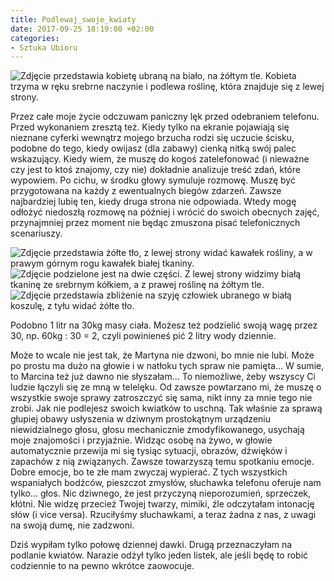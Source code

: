 ```yaml
---
title: Podlewaj_swoje_kwiaty
date: 2017-09-25 18:19:00 +02:00
categories:
- Sztuka Ubioru
---
```


![Zdjęcie przedstawia kobietę ubraną na biało, na żółtym tle. Kobieta trzyma w ręku srebrne naczynie i podlewa roślinę, która znajduje się z lewej strony.](https://assets2.ello.co/uploads/asset/attachment/6273381/ello-optimized-aaf18cbf.jpg)

Przez całe moje życie odczuwam paniczny lęk przed odebraniem telefonu. Przed wykonaniem zresztą też. Kiedy tylko na ekranie pojawiają się nieznane cyferki wewnątrz mojego brzucha rodzi się uczucie ścisku, podobne do tego, kiedy owijasz (dla zabawy) cienką nitką swój palec wskazujący. Kiedy wiem, że muszę do kogoś zatelefonować (i nieważne czy jest to ktoś znajomy, czy nie) dokładnie analizuje treść zdań, które wypowiem. Po cichu, w środku głowy symuluje rozmowę. Muszę być przygotowana na każdy z ewentualnych biegów zdarzeń. Zawsze najbardziej lubię ten, kiedy druga strona nie odpowiada. Wtedy mogę odłożyć niedoszłą rozmowę na później i  wrócić do swoich obecnych zajęć, przynajmniej przez moment nie będąc zmuszona pisać telefonicznych scenariuszy.

![Zdjęcie przedstawia żółte tło, z lewej strony widać kawałek rośliny, a w prawym górnym rogu kawałek białej tkaniny.](https://assets1.ello.co/uploads/asset/attachment/6273369/ello-optimized-81fb1e90.jpg)
![Zdjęcie podzielone jest na dwie części. Z lewej strony widzimy białą tkaninę ze srebrnym kółkiem, a z prawej roślinę na żółtym tle.](https://assets1.ello.co/uploads/asset/attachment/6273371/ello-optimized-12671c19.jpg)
![Zdjęcie przedstawia zbliżenie na szyję człowiek ubranego w białą koszulę, z tyłu widać żółte tło.](https://assets2.ello.co/uploads/asset/attachment/6273367/ello-optimized-ecc7f386.jpg)

<olela-narrative>
Podobno 1 litr na 30kg masy ciała. Możesz też podzielić swoją wagę przez 30, np. 60kg : 30 = 2, czyli powinieneś pić 2 litry wody dziennie.
</olela-narrative>

Może to wcale nie jest tak, że Martyna nie dzwoni, bo mnie nie lubi. Może po prostu ma dużo na głowie i w natłoku tych spraw nie pamięta… W sumie, to Marcina też już dawno nie słyszałam… To niemożliwe, żeby wszyscy Ci ludzie łączyli się ze mną w telelęku. Od zawsze powtarzano mi, że muszę o wszystkie swoje sprawy zatroszczyć się sama, nikt inny za mnie tego nie zrobi. Jak nie podlejesz swoich kwiatków to uschną. Tak właśnie za sprawą głupiej obawy usłyszenia w dziwnym prostokątnym urządzeniu niewidzialnego głosu, głosu mechanicznie zmodyfikowanego, usychają moje znajomości i przyjaźnie. Widząc osobę na żywo, w głowie automatycznie przewija mi się tysiąc sytuacji, obrazów, dźwięków i zapachów z nią związanych. Zawsze towarzyszą temu spotkaniu emocje. Dobre emocje, bo te złe mam zwyczaj wypierać. Z tych wszystkich wspaniałych bodźców, pieszczot zmysłów, słuchawka telefonu oferuje nam tylko… głos. Nic dziwnego, że jest przyczyną nieporozumień, sprzeczek, kłótni. Nie widzę przecież Twojej twarzy, mimiki, źle odczytałam intonację słów (i vice versa). Rzuciłyśmy słuchawkami, a teraz żadna z nas, z uwagi na swoją dumę, nie zadzwoni.

<olela-narrative>
Dziś wypiłam tylko połowę dziennej dawki. Drugą przeznaczyłam na podlanie kwiatów. Narazie odżył tylko jeden listek, ale jeśli będę to robić codziennie to na pewno wkrótce zaowocuje.
</olela-narrative>
